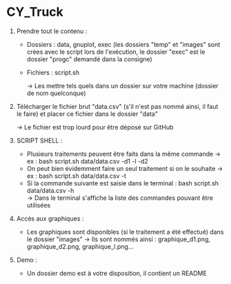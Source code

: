 # CY_Truck

1) Prendre tout le contenu :
     - Dossiers : data, gnuplot, exec  (les dossiers "temp" et "images" sont crées avec le script lors de l'exécution, le dossier "exec" est le dossier "progc" demandé dans la consigne)
     - Fichiers : script.sh

       -> Les mettre tels quels dans un dossier sur votre machine (dossier de nom quelconque)

       
2) Télécharger le fichier brut "data.csv" (s'il n'est pas nommé ainsi, il faut le faire) et placer ce fichier dans le dossier "data"

   -> Le fichier est trop lourd pour être déposé sur GitHub


3) SCRIPT SHELL :
    - Plusieurs traitements peuvent être faits dans la même commande
  -> ex : bash script.sh data/data.csv -d1 -l -d2
    - On peut bien évidemment faire un seul traitement si on le souhaite
  -> ex : bash script.sh data/data.csv -t
    - Si la commande suivante est saisie dans le terminal : bash script.sh data/data.csv -h  
  -> Dans le terminal s'affiche la liste des commandes pouvant être utilisées


 4) Accès aux graphiques :
    - Les graphiques sont disponibles (si le traitement a été effectué) dans le dossier "images"
      -> Ils sont nommés ainsi : graphique_d1.png, graphique_d2.png, graphique_l.png...


5) Demo :
     - Un dossier demo est à votre disposition, il contient un README

